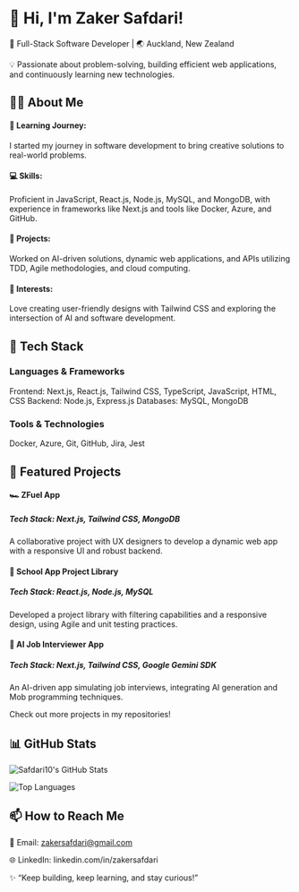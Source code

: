 # 👋 Hi, I'm Zaker Safdari!
🎯 Full-Stack Software Developer | 🌏 Auckland, New Zealand

💡 Passionate about problem-solving, building efficient web applications, and continuously learning new technologies.

## 👩‍💻 About Me
#### 🌱 Learning Journey: 
 I started my journey in software development to bring creative solutions to real-world problems.
#### 💻 Skills: 
 Proficient in JavaScript, React.js, Node.js, MySQL, and MongoDB, with experience in frameworks like Next.js and tools like Docker, Azure, and GitHub.
#### 📘 Projects: 
 Worked on AI-driven solutions, dynamic web applications, and APIs utilizing TDD, Agile methodologies, and cloud computing.
#### 🎨 Interests: 
 Love creating user-friendly designs with Tailwind CSS and exploring the intersection of AI and software development.

## 🔨 Tech Stack
### Languages & Frameworks
Frontend: Next.js, React.js, Tailwind CSS, TypeScript, JavaScript, HTML, CSS
Backend: Node.js, Express.js
Databases: MySQL, MongoDB
### Tools & Technologies
Docker, Azure, Git, GitHub, Jira, Jest

## 📂 Featured Projects

#### 🏎️ ZFuel App
##### Tech Stack: Next.js, Tailwind CSS, MongoDB
A collaborative project with UX designers to develop a dynamic web app with a responsive UI and robust backend.

#### 📘 School App Project Library
##### Tech Stack: React.js, Node.js, MySQL
Developed a project library with filtering capabilities and a responsive design, using Agile and unit testing practices.

#### 🤖 AI Job Interviewer App
##### Tech Stack: Next.js, Tailwind CSS, Google Gemini SDK
An AI-driven app simulating job interviews, integrating AI generation and Mob programming techniques.

Check out more projects in my repositories!

## 📊 GitHub Stats

![Safdari10's GitHub Stats](https://github-readme-stats.vercel.app/api?username=Safdari10&show_icons=true&theme=radical)

![Top Languages](https://github-readme-stats.vercel.app/api/top-langs/?username=Safdari10&layout=compact&theme=radical)


## 📫 How to Reach Me

📧 Email: zakersafdari@gmail.com

🌐 LinkedIn: linkedin.com/in/zakersafdari

✨ “Keep building, keep learning, and stay curious!”
